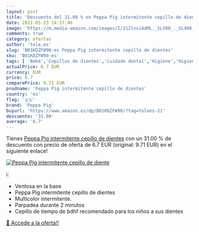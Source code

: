 ```yaml
---
layout: post
title: 'Descuento del 31.00 % en Peppa Pig intermitente cepillo de diente'
date: 2021-05-23 14:37:46
image: 'https://m.media-amazon.com/images/I/212lnsiAdML._SL500_._SL400_.jpg'
comments: true
category: ofertas
author: 'tole.es'
slug: 'B01KDZFW90-es Peppa Pig intermitente cepillo de dientes'
sku: 'B01KDZFW90-es'
tags: [ 'Bebé','Cepillos de dientes','Cuidado dental','Higiene','Higiene y cuidado','peppa','peppa pig','pig', ]
actualPrice: 6.7 EUR
currency: EUR
price: 6.7
comparePrice: 9.71 EUR
prodname: 'Peppa Pig intermitente cepillo de dientes'
country: 'es'
flag: '🇪🇸'
brand: 'Peppa Pig'
buyurl: 'https://www.amazon.es/dp/B01KDZFW90/?tag=tolees-21'
descuento: '31.00'
average: '6.7'
---
```


Tienes [Peppa Pig intermitente cepillo de dientes](https://www.amazon.es/dp/B01KDZFW90/?tag=tolees-21) con un 31.00 % de descuento con precio de oferta de 6.7 EUR (original: 9.71 EUR) en el siguiente enlace!

[![Peppa Pig intermitente cepillo de diente](https://m.media-amazon.com/images/I/212lnsiAdML._SL500_._SL400_.jpg)](https://www.amazon.es/dp/B01KDZFW90/?tag=tolees-21)

ℹ️:

- Ventosa en la base
- Peppa Pig intermitente cepillo de dientes
- Multicolor intermitente.
- Parpadea durante 2 minutos
- Cepillo de tiempo de bdhf recomendado para los niños a sus dientes

[🛒 Accede a la oferta!!](https://www.amazon.es/dp/B01KDZFW90/?tag=tolees-21)
